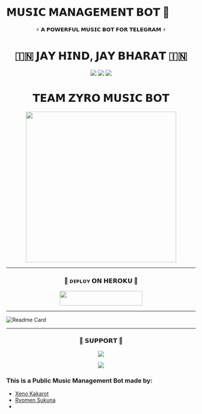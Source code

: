 # 𝗠𝗨𝗦𝗜𝗖 𝗠𝗔𝗡𝗔𝗚𝗘𝗠𝗘𝗡𝗧 𝗕𝗢𝗧 🎵

<p align="center">⚡ 𝗔 𝗣𝗢𝗪𝗘𝗥𝗙𝗨𝗟 𝗠𝗨𝗦𝗜𝗖 𝗕𝗢𝗧 𝗙𝗢𝗥 𝗧𝗘𝗟𝗘𝗚𝗥𝗔𝗠 ⚡</p>

<h1 align="center">🇮🇳 𝗝𝗔𝗬 𝗛𝗜𝗡𝗗, 𝗝𝗔𝗬 𝗕𝗛𝗔𝗥𝗔𝗧 🇮🇳</h1>

<p align="center">
  <img src="https://user-images.githubusercontent.com/73097560/115834477-dbab4500-a447-11eb-908a-139a6edaec5c.gif">
  <img src="https://readme-typing-svg.herokuapp.com?color=FF0085&width=620&lines=🇮🇳+𝗣𝗢𝗪𝗘𝗥𝗘𝗗+𝗕𝗬+𝗧𝗘𝗔𝗠+𝗭𝗬𝗥𝗢+🇮🇳">
  <img src="https://user-images.githubusercontent.com/73097560/115834477-dbab4500-a447-11eb-908a-139a6edaec5c.gif">
</p>

<h1 align="center"><b>𝗧𝗘𝗔𝗠 𝗭𝗬𝗥𝗢 𝗠𝗨𝗦𝗜𝗖 𝗕𝗢𝗧</b></h1>

<p align="center">
  <a href="https://t.me/sukuna_Dev">
    <img src="https://envs.sh/fbk.jpg" width="400">
  </a>
</p>

---
<h3 align="center">🚀 ᴅᴇᴘʟᴏʏ 𝗢𝗡 𝗛𝗘𝗥𝗢𝗞𝗨 🚀</h3>

<p align="center">
  <a href="https://dashboard.heroku.com/new?template=https://github.com/MrZYro/ZyroMusic">
    <img src="https://img.shields.io/badge/Deploy%20On%20Heroku-blue?style=for-the-badge&logo=Heroku" width="220" height="38.45"/>
  </a>
</p>

---

![Readme Card](https://github-readme-stats.vercel.app/api/pin/?username=TeamZyro&repo=Zyro&theme=flag-india)

---

<h3 align="center">🌟 𝗦𝗨𝗣𝗣𝗢𝗥𝗧 🌟</h3>

<p align="center">
  <a href="https://t.me/PiratesMainchat">
    <img src="https://img.shields.io/badge/-Support%20Group-blue.svg?style=for-the-badge&logo=Telegram">
  </a>
</p>

<p align="center">
  <a href="https://t.me/zyroupdates">
    <img src="https://img.shields.io/badge/-Support%20Group-blue.svg?style=for-the-badge&logo=Telegram">
  </a>
</p>


### This is a Public **Music Management Bot** made by:  
- [Xeno Kakarot](https://t.me/Xeno_Kakarot)  
- [Ryomen Sukuna](https://t.me/sukuna_Dev)
- 

